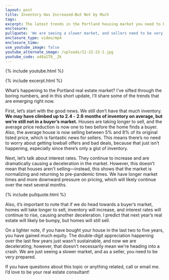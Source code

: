 ```yaml
---
layout: post
title: Inventory Has Increased—But Not by Much
tags:
excerpt: The latest trends in the Portland housing market you need to know.
enclosure:
pullquote: 'We are seeing a slower market, and sellers need to be very prepared. '
enclosure_type: video/mp4
enclosure_time:
use_youtube_image: false
youtube_alternate_image: /uploads/11-22-22-1.jpg
youtube_code: a48a2T8__2k
---
```

{% include youtube.html %}

{% include excerpt.html %}

What’s happening to the Portland real estate market? I’ve sifted through the boring numbers, and in this short update, I’ll share some of the trends that are emerging right now.

First, let’s start with the good news. We still don’t have that much inventory. **We may have climbed up to 2.4 -** **2\.6** **months of inventory on average, but we’re still not in a buyer’s market.** Houses are taking longer to sell, and the average price reduction is now one to two before the home finds a buyer. Also, the average house is now selling between 5% and 8% of its original listed price, which is fantastic news for sellers. This means there’s no need to worry about getting lowball offers and bad deals, because that just isn’t happening, especially since there’s only a glut of inventory.

Next, let’s talk about interest rates. They continue to increase and are dramatically causing a deceleration in the market. However, this doesn’t mean that houses aren't selling—instead, this shows that the market is normalizing and returning to pre-pandemic times. We have longer market times and more downward pressure on pricing, which will likely continue over the next several months.

{% include pullquote.html %}

Also, it’s important to note that if we do head towards a buyer’s market, homes will take longer to sell, inventory will increase, and interest rates will continue to rise, causing another deceleration. I predict that next year’s real estate will likely be bumpy, but homes will still sell.

On a lighter note, if you have bought your house in the last two to five years, you have gained much equity. The double-digit appreciation happening over the last few years just wasn’t sustainable, and now we are decelerating; however, that doesn't necessarily mean we're heading into a crash. We are just seeing a slower market, and as a seller, you need to be very prepared.

If you have questions about this topic or anything related, call or email me. I’d love to be your real estate consultant\!